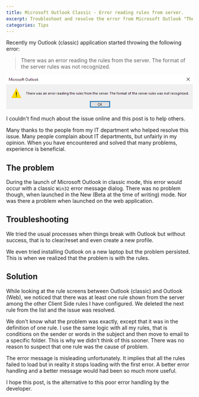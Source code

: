 ```yaml
---
title: Microsoft Outlook Classic - Error reading rules from server.
excerpt: Troubleshoot and resolve the error from Microsoft Outlook "There was an error reading the rules from the server. The format of the server rules was not recognized."
categories: Tips
---
```


Recently my Outlook (classic) application started throwing the following error:

> There was an error reading the rules from the server. The format of the server rules was not recognized.

![There was an error reading the rules from the server. The format of the server rules was not recognized.](/assets/images/posts/2025-01-09-microsoft-outlook-rules-error.png "There was an error reading the rules from the server. The format of the server rules was not recognized.")

I couldn't find much about the issue online and this post is to help others. 

Many thanks to the people from my IT department who helped resolve this issue. Many people complain about IT departments, but unfairly in my opinion. When you have encountered and solved that many problems, experience is beneficial.

## The problem

During the launch of Microsoft Outlook in classic mode, this error would occur with a classic `Win32` error message dialog. There was no problem though, when launched in the New (Beta at the time of writing) mode. Nor was there a problem when launched on the web application.

## Troubleshooting

We tried the usual processes when things break with Outlook but without success, that is to clear/reset and even create a new profile.

We even tried installing Outlook on a new laptop but the problem persisted. This is when we realized that the problem is with the rules.

## Solution

While looking at the rule screens between Outlook (classic) and Outlook (Web), we noticed that there was at least one rule shown from the server among the other Client Side rules I have configured. We deleted the next rule from the list and the issue was resolved.

We don't know what the problem was exactly, except that it was in the definition of one rule. I use the same logic with all my rules, that is conditions on the sender or words in the subject and then move to email to a specific folder. This is why we didn't think of this sooner. There was no reason to suspect that one rule was the cause of problem.

The error message is misleading unfortunately. It implies that all the rules failed to load but in reality it stops loading with the first error. A better error handling and a better message would had been so much more useful. 

I hope this post, is the alternative to this poor error handling by the developer.